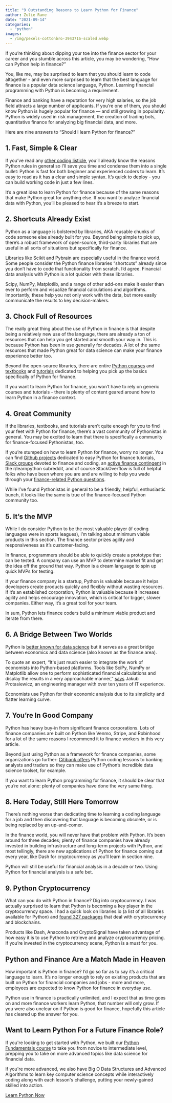 ```yaml
---
title: "9 Outstanding Reasons to Learn Python for Finance"
author: Zulie Rane
date: "2021-09-14"
categories: 
  - "python"
images:
  - /img/pexels-cottonbro-3943716-scaled.webp
---
```


If you’re thinking about dipping your toe into the finance sector for your career and you stumble across this article, you may be wondering, “How can Python help in finance?”

You, like me, may be surprised to learn that you should learn to code altogether - and even more surprised to learn that the best language for finance is a popular data science language, Python. Learning financial programming with Python is becoming a requirement. 

Finance and banking have a reputation for very high salaries, so the job field attracts a large number of applicants. If you’re one of them, you should know Python is hugely popular for finance — and still growing in popularity. Python is widely used in risk management, the creation of trading bots, quantitative finance for analyzing big financial data, and more.

Here are nine answers to “Should I learn Python for finance?”

## 1\. Fast, Simple & Clear

If you’ve read any [other coding listicle](https://towardsdatascience.com/10-compelling-reasons-to-learn-python-for-data-science-fa31160321cb), you’ll already know the reasons Python rules in general so I’ll save you time and condense them into a single bullet: Python is fast for both beginner and experienced coders to learn. It’s easy to read as it has a clear and simple syntax. It’s quick to deploy - you can build working code in just a few lines.

It’s a great idea to learn Python for finance because of the same reasons that make Python great for anything else. If you want to analyze financial data with Python, you’ll be pleased to hear it’s a breeze to start.

## 2\. Shortcuts Already Exist 

Python as a language is bolstered by libraries, AKA reusable chunks of code someone else already built for you. Beyond being simple to pick up, there’s a robust framework of open-source, third-party libraries that are useful in all sorts of situations but specifically for finance. 

Libraries like Scikit and Pybrain are especially useful in the finance world. Some people consider the Python finance libraries “shortcuts” already since you don’t have to code that functionality from scratch. I’d agree. Financial data analysis with Python is a lot quicker with these libraries.

Scipy, NumPy, Matplotlib, and a range of other add-ons make it easier than ever to perform and visualize financial calculations and algorithms. Importantly, these help you not only work with the data, but more easily communicate the results to key decision-makers.

## 3\. Chock Full of Resources

The really great thing about the use of Python in finance is that despite being a relatively new use of the language, there are already a ton of resources that can help you get started and smooth your way in. This is because Python has been in use generally for decades. A lot of the same resources that made Python great for data science can make your finance experience better too.

Beyond the open-source libraries, there are entire [Python courses](https://qvault.io/learn-python-course/) and [textbooks](https://www.oreilly.com/library/view/python-for-finance/9781491945360/) and [tutorials](https://pythonprogramming.net/getting-stock-prices-python-programming-for-finance/) dedicated to helping you pick up the basics specifically of Python for finance. 

If you want to learn Python for finance, you won’t have to rely on generic courses and tutorials - there is plenty of content geared around how to learn Python in a finance context.

## 4\. Great Community

If the libraries, textbooks, and tutorials aren’t quite enough for you to find your feet with Python for finance, there’s a vast community of Pythonistas in general. You may be excited to learn that there is specifically a community for finance-focused Pythonistas, too. 

If you’re stumped on how to learn Python for finance, worry no longer. You can find [Github projects](https://github.com/datacamp/datacamp-community-tutorials/blob/master/Python%20Finance%20Tutorial%20For%20Beginners/Python%20For%20Finance%20Beginners%20Tutorial.ipynb) dedicated to easy Python for finance tutorials, [Slack groups](https://alpaca.markets/docs/community/) devoted to finance and coding, an [active finance contingent](https://www.reddit.com/r/learnpython/comments/bo52r6/learning_python_for_finance/) in the r/learnpython subreddit, and of course StackOverflow is full of helpful folks who have been where you are and are willing to help you wade through your [finance-related Python questions](https://stackoverflow.com/questions/tagged/finance+python).

While I’ve found Pythonistas in general to be a friendly, helpful, enthusiastic bunch, it looks like the same is true of the finance-focused Python community too. 

## 5\. It’s the MVP

While I do consider Python to be the most valuable player (if coding languages were in sports leagues), I’m talking about minimum viable products in this section. The finance sector prizes agility and responsiveness as it’s customer-facing.

In finance, programmers should be able to quickly create a prototype that can be tested. A company can use an MVP to determine market fit and get the idea off the ground that way. Python is a dream language to spin up quick MVPs for testing.

If your finance company is a startup, Python is valuable because it helps developers create products quickly and flexibly without wasting resources. If it’s an established corporation, Python is valuable because it increases agility and helps encourage innovation, which is critical for bigger, slower companies. Either way, it’s a great tool for your team.

In sum, Python lets finance coders build a minimum viable product and iterate from there.

## 6\. A Bridge Between Two Worlds

Python is [better known for data science](https://qvault.io/python/python-for-data-science/) but it serves as a great bridge between economics and data science (also known as the finance area). 

To quote an expert, “It's just much easier to integrate the work of economists into Python-based platforms. Tools like SciPy, NumPy or Matplotlib allow one to perform sophisticated financial calculations and display the results in a very approachable manner,” [says](https://www.netguru.com/blog/python-in-finance) Jakub Protasiewicz, an engineering manager with over ten years of IT experience.

Economists use Python for their economic analysis due to its simplicity and flatter learning curve. 

## 7\. You’re In Good Company 

Python has heavy buy-in from significant finance corporations. Lots of finance companies are built on Python like Venmo, Stripe, and Robinhood for a lot of the same reasons I recommend it to finance workers in this very article. 

Beyond just using Python as a framework for finance companies, some organizations go further: [Citibank offers](https://www.techrepublic.com/article/why-big-banks-are-requiring-workers-to-learn-coding/) Python coding lessons to banking analysts and traders so they can make use of Python’s incredible data science toolset, for example.

If you want to learn Python programming for finance, it should be clear that you’re not alone: plenty of companies have done the very same thing.

## 8\. Here Today, Still Here Tomorrow 

There’s nothing worse than dedicating time to learning a coding language for a job and then discovering that language is becoming obsolete, or is being replaced by an up-and-comer.

In the finance world, you will never have that problem with Python. It’s been around for three decades; plenty of finance companies have already invested in building infrastructure and long-term projects with Python, and most tellingly, there are new applications of Python for finance coming out every year, like Dash for cryptocurrency as you’ll learn in section nine. 

Python will still be useful for financial analysis in a decade or two. Using Python for financial analysis is a safe bet.

## 9\. Python Cryptocurrency

What can you do with Python in finance? Dig into cryptocurrency. I was actually surprised to learn that Python is becoming a key player in the cryptocurrency space. I had a quick look on libraries.io (a list of all libraries available for Python) and [found 327 packages](https://libraries.io/search?keywords=blockchain&languages=Python) that deal with cryptocurrency and blockchains. 

Products like Dash, Anaconda and CryptoSignal have taken advantage of how easy it is to use Python to retrieve and analyze cryptocurrency pricing. If you’re invested in the cryptocurrency scene, Python is a must for you. 

## Python and Finance Are a Match Made in Heaven

How important is Python in finance? I’d go so far as to say it’s a critical language to learn. It’s no longer enough to rely on existing products that are built on Python for financial companies and jobs - more and more, employees are expected to know Python for finance in everyday use.

Python use in finance is practically unlimited, and I expect that as time goes on and more finance workers learn Python, that number will only grow. If you were also unclear on if Python is good for finance, hopefully this article has cleared up the answer for you.

## Want to Learn Python For a Future Finance Role?

If you're looking to get started with Python, we built our [Python Fundamentals course](https://qvault.io/learn-python-course/) to take you from novice to intermediate level, prepping you to take on more advanced topics like data science for financial data.

If you're more advanced, we also have Big O Data Structures and Advanced Algorithms to learn key computer science concepts while interactively coding along with each lesson's challenge, putting your newly-gained skilled into action.

[Learn Python Now](https://qvault.io/learn-python-course/)
